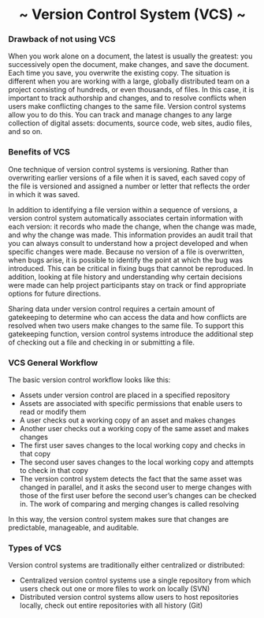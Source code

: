 <h1 align='center'>~ Version Control System (VCS) ~</h1>

<h3>Drawback of not using VCS</h3>
<p>When you work alone on a document, the latest is usually the greatest: you successively open the document, make changes, and save the document. Each time you save, you overwrite the existing copy. The situation is different when you are working with a large, globally distributed team on a project consisting of hundreds, or even thousands, of files. In this case, it is important to track authorship and changes, and to resolve conflicts when users make conflicting changes to the same file. Version control systems allow you to do this. You can track and manage changes to any large collection of digital assets: documents, source code, web sites, audio files, and so on.</p>

<h3>Benefits of VCS</h3>

<p>One technique of version control systems is versioning. Rather than overwriting earlier versions of a file when it is saved, each saved copy of the file is versioned and assigned a number or letter that reflects the order in which it was saved.</p>
<p>In addition to identifying a file version within a sequence of versions, a version control system automatically associates certain information with each version: it records who made the change, when the change was made, and why the change was made. This information provides an audit trail that you can always consult to understand how a project developed and when specific changes were made. Because no version of a file is overwritten, when bugs arise, it is possible to identify the point at which the bug was introduced. This can be critical in fixing bugs that cannot be reproduced. In addition, looking at file history and understanding why certain decisions were made can help project participants stay on track or find appropriate options for future directions.</p>
<p>Sharing data under version control requires a certain amount of gatekeeping to determine who can access the data and how conflicts are resolved when two users make changes to the same file. To support this gatekeeping function, version control systems introduce the additional step of checking out a file and checking in or submitting a file.</p>

<h3>VCS General Workflow</h3>
<p>The basic version control workflow looks like this:</p>

<ul>
  <li>Assets under version control are placed in a specified repository</li>
  <li>Assets are associated with specific permissions that enable users to read or modify them</li>
  <li>A user checks out a working copy of an asset and makes changes</li>
  <li>Another user checks out a working copy of the same asset and makes changes</li>
  <li>The first user saves changes to the local working copy and checks in that copy</li>
  <li>The second user saves changes to the local working copy and attempts to check in that copy</li>
  <li>The version control system detects the fact that the same asset was changed in parallel, and it asks the second user to merge changes with those of the first user before the second user’s changes can be checked in. The work of comparing and merging changes is called resolving</li>
</ul>

<p>In this way, the version control system makes sure that changes are predictable, manageable, and auditable.</p>

<h3>Types of VCS</h3>
<p>Version control systems are traditionally either centralized or distributed:</p>

<ul>
  <li>Centralized version control systems use a single repository from which users check out one or more files to work on locally (SVN)</li>
  <li>Distributed version control systems allow users to host repositories locally, check out entire repositories with all history (Git)</li>
</ul>
